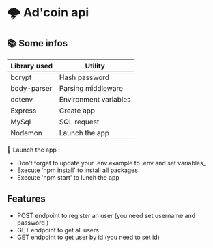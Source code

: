 # 🌩 Ad'coin api

## 📚 Some infos


| Library used          | Utility               |
| --------------------- | ------------------    |
| bcrypt                | Hash password         |
| body-parser           | Parsing middleware    |
| dotenv                | Environment variables |
| Express               | Create app            |
| MySql                 | SQL request           |
| Nodemon               | Launch the app         |


📲 Launch the app :  
* Don't forget to update your .env.example to .env and set variables_
* Execute 'npm install' to install all packages
* Execute 'npm start' to lunch the app

## Features
* POST endpoint to register an user (you need set username and password )
* GET endpoint to get all users
* GET endpoint to get user by id (you need to set id)